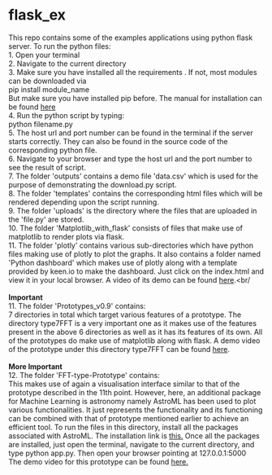 # flask_ex
This repo contains some of the examples applications using python flask server. To run the python files:<br/>
    1. Open your terminal <br/>
    2. Navigate to the current directory <br/>
    3. Make sure you have installed all the requirements . If not, most modules can be downloaded via <br/>
          pip install module_name <br/>
      But make sure you have installed pip before. The manual for installation can be found <a href = "https://pip.pypa.io/en/stable/installing/"> here</a><br/>
    4. Run the python script by typing: <br/>
          python filename.py<br/>
    5. The host url and port number can be found in the terminal if the server starts correctly. They can also be found in the source code of the corresponding python file. <br/>
    6. Navigate to your browser and type the host url and the port number to see the result of script. <br/>
    7. The folder 'outputs' contains a demo file 'data.csv' which is used for the purpose of demonstrating the download.py script.<br/>
    8. The folder 'templates' contains the corresponding html files which will be rendered depending upon the script running.<br/>
    9. The folder 'uploads' is the directory where the files that are uploaded in the 'file.py' are stored.<br/>
    10. The folder 'Matplotlib_with_flask' consists of files that make use of matplotlib to render plots via flask.<br/>
    11. The folder 'plotly' contains various sub-directories which have python files making use of plotly to plot the graphs. It also contains a folder named 'Python dashboard' which makes use of plotly along with a template provided by keen.io to make the dashboard. Just click on the index.html and view it in your local browser. A video of its demo can be found <a href = "https://drive.google.com/open?id=0BwrSYlOsMCyWNVZQS0FEckx4bHc">here</a>.<br/<br/><br/>
    <b>Important</b><br/>
    11. The folder 'Prototypes_v0.9' contains:<br/>
        7 directories in total which target various features of a prototype. The directory type7FFT is a very important one as it makes use of the features present in the above 6 directories as well as it has its features of its own. All of the prototypes do make use of matplotlib along with flask. A demo video of the prototype under this directory type7FFT can be found <a href = "https://drive.google.com/file/d/0BwrSYlOsMCyWQXF4TVNtVnVvS2M/view?usp=sharing" target = "_blank">here</a>.<br/><br/>
    <b>More Important</b><br/>
    12. The folder 'FFT-type-Prototype' contains:<br/>
        This makes use of again a visualisation interface similar to that of the prototype described in the 11th point. However, here, an additional package for Machine Learning is astronomy namely AstroML has been used to plot various functionalities. It just represents the functionality and its functioning can be combined with that of prototype mentioned earlier to achieve an efficient tool. To run the files in this directory, install all the packages associated with AstroML. The installation link is <a href = "http://www.astroml.org/user_guide/installation.html">this.</a> Once all the packages are installed, just open the terminal, navigate to the current directory, and type python app.py.
        Then open your browser pointing at 127.0.0.1:5000<br/>
        The demo video for this prototype can be found <a href = "https://drive.google.com/open?id=0BwrSYlOsMCyWMWt0RmZ6Smt3WUk">here.</a><br/>
